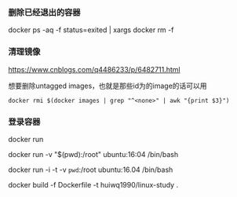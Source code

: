 

### 删除已经退出的容器

docker ps -aq -f status=exited | xargs docker rm -f


### 清理镜像
https://www.cnblogs.com/q4486233/p/6482711.html


想要删除untagged images，也就是那些id为<None>的image的话可以用
```
docker rmi $(docker images | grep "^<none>" | awk "{print $3}")
```


### 登录容器






docker run


docker run -v "$(pwd):/root" ubuntu:16:04  /bin/bash


docker run -i -t -v `pwd`:/root ubuntu:16.04 /bin/bash


docker build -f Dockerfile -t huiwq1990/linux-study .
